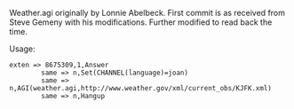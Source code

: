Weather.agi originally by Lonnie Abelbeck. First commit is as received from Steve Gemeny with his modifications. Further modified to read back the time.

Usage:
```
exten => 8675309,1,Answer
        same => n,Set(CHANNEL(language)=joan)
        same => n,AGI(weather.agi,http://www.weather.gov/xml/current_obs/KJFK.xml)
        same => n,Hangup
```
